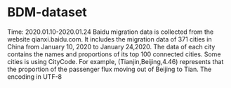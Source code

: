 # BDM-dataset
Time: 2020.01.10-2020.01.24
Baidu migration data  is collected from the website qianxi.baidu.com. It includes the migration data of 371 cities in China from January 10, 2020 to January 24,2020. The data of each city contains the names and proportions of its top 100 connected cities. Some cities is using CityCode.  For example, (Tianjin,Beijing,4.46) represents that the proportion of the passenger flux moving out of Beijing to Tian. 
The encoding in UTF-8
